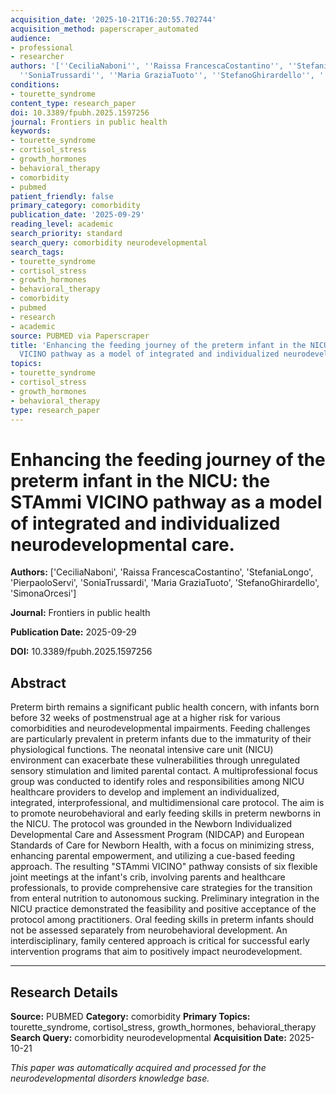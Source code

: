 ```yaml
---
acquisition_date: '2025-10-21T16:20:55.702744'
acquisition_method: paperscraper_automated
audience:
- professional
- researcher
authors: '[''CeciliaNaboni'', ''Raissa FrancescaCostantino'', ''StefaniaLongo'', ''PierpaoloServi'',
  ''SoniaTrussardi'', ''Maria GraziaTuoto'', ''StefanoGhirardello'', ''SimonaOrcesi'']'
conditions:
- tourette_syndrome
content_type: research_paper
doi: 10.3389/fpubh.2025.1597256
journal: Frontiers in public health
keywords:
- tourette_syndrome
- cortisol_stress
- growth_hormones
- behavioral_therapy
- comorbidity
- pubmed
patient_friendly: false
primary_category: comorbidity
publication_date: '2025-09-29'
reading_level: academic
search_priority: standard
search_query: comorbidity neurodevelopmental
search_tags:
- tourette_syndrome
- cortisol_stress
- growth_hormones
- behavioral_therapy
- comorbidity
- pubmed
- research
- academic
source: PUBMED via Paperscraper
title: 'Enhancing the feeding journey of the preterm infant in the NICU: the STAmmi
  VICINO pathway as a model of integrated and individualized neurodevelopmental care.'
topics:
- tourette_syndrome
- cortisol_stress
- growth_hormones
- behavioral_therapy
type: research_paper
---
```


# Enhancing the feeding journey of the preterm infant in the NICU: the STAmmi VICINO pathway as a model of integrated and individualized neurodevelopmental care.

**Authors:** ['CeciliaNaboni', 'Raissa FrancescaCostantino', 'StefaniaLongo', 'PierpaoloServi', 'SoniaTrussardi', 'Maria GraziaTuoto', 'StefanoGhirardello', 'SimonaOrcesi']

**Journal:** Frontiers in public health

**Publication Date:** 2025-09-29

**DOI:** 10.3389/fpubh.2025.1597256

## Abstract

Preterm birth remains a significant public health concern, with infants born before 32 weeks of postmenstrual age at a higher risk for various comorbidities and neurodevelopmental impairments. Feeding challenges are particularly prevalent in preterm infants due to the immaturity of their physiological functions. The neonatal intensive care unit (NICU) environment can exacerbate these vulnerabilities through unregulated sensory stimulation and limited parental contact. A multiprofessional focus group was conducted to identify roles and responsibilities among NICU healthcare providers to develop and implement an individualized, integrated, interprofessional, and multidimensional care protocol. The aim is to promote neurobehavioral and early feeding skills in preterm newborns in the NICU. The protocol was grounded in the Newborn Individualized Developmental Care and Assessment Program (NIDCAP) and European Standards of Care for Newborn Health, with a focus on minimizing stress, enhancing parental empowerment, and utilizing a cue-based feeding approach. The resulting "STAmmi VICINO" pathway consists of six flexible joint meetings at the infant's crib, involving parents and healthcare professionals, to provide comprehensive care strategies for the transition from enteral nutrition to autonomous sucking. Preliminary integration in the NICU practice demonstrated the feasibility and positive acceptance of the protocol among practitioners. Oral feeding skills in preterm infants should not be assessed separately from neurobehavioral development. An interdisciplinary, family centered approach is critical for successful early intervention programs that aim to positively impact neurodevelopment.

---

## Research Details

**Source:** PUBMED
**Category:** comorbidity
**Primary Topics:** tourette_syndrome, cortisol_stress, growth_hormones, behavioral_therapy
**Search Query:** comorbidity neurodevelopmental
**Acquisition Date:** 2025-10-21

*This paper was automatically acquired and processed for the neurodevelopmental disorders knowledge base.*

